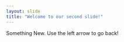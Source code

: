 ```yaml
---
layout: slide
title: "Welcome to our second slide!"
---
```

Something New.
Use the left arrow to go back!
